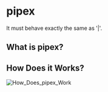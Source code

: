 # pipex
It must behave exactly the same as '|'.

## What is pipex?

## How Does it Works?
![How_Does_pipex_Work](https://user-images.githubusercontent.com/67182687/198572957-bbbd3b2b-62b3-4563-bf21-6ba5cdcf7a4f.svg)
